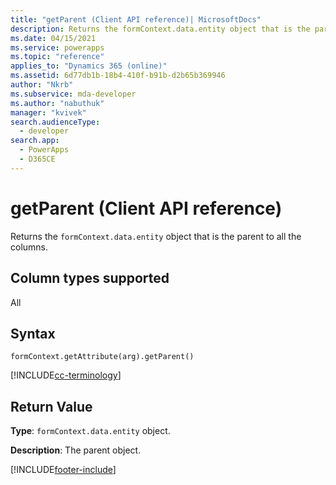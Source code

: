 ```yaml
---
title: "getParent (Client API reference)| MicrosoftDocs"
description: Returns the formContext.data.entity object that is the parent to all the columns.
ms.date: 04/15/2021
ms.service: powerapps
ms.topic: "reference"
applies_to: "Dynamics 365 (online)"
ms.assetid: 6d77db1b-18b4-410f-b91b-d2b65b369946
author: "Nkrb"
ms.subservice: mda-developer
ms.author: "nabuthuk"
manager: "kvivek"
search.audienceType: 
  - developer
search.app: 
  - PowerApps
  - D365CE
---
```

# getParent (Client API reference)

Returns the `formContext.data.entity` object that is the parent to all the columns. 

## Column types supported

All

## Syntax

`formContext.getAttribute(arg).getParent()`

[!INCLUDE[cc-terminology](../../../../data-platform/includes/cc-terminology.md)]

## Return Value

**Type**: `formContext.data.entity` object. 

**Description**: The parent object.



[!INCLUDE[footer-include](../../../../../includes/footer-banner.md)]